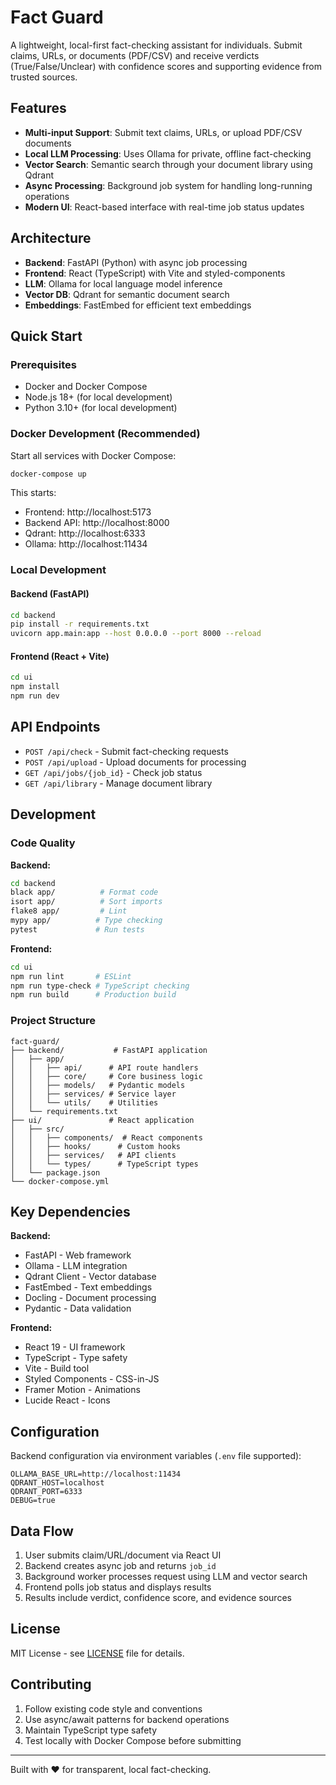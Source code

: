 # Fact Guard

A lightweight, local-first fact-checking assistant for individuals. Submit claims, URLs, or documents (PDF/CSV) and receive verdicts (True/False/Unclear) with confidence scores and supporting evidence from trusted sources.

## Features

- **Multi-input Support**: Submit text claims, URLs, or upload PDF/CSV documents
- **Local LLM Processing**: Uses Ollama for private, offline fact-checking
- **Vector Search**: Semantic search through your document library using Qdrant
- **Async Processing**: Background job system for handling long-running operations  
- **Modern UI**: React-based interface with real-time job status updates

## Architecture

- **Backend**: FastAPI (Python) with async job processing
- **Frontend**: React (TypeScript) with Vite and styled-components
- **LLM**: Ollama for local language model inference
- **Vector DB**: Qdrant for semantic document search
- **Embeddings**: FastEmbed for efficient text embeddings

## Quick Start

### Prerequisites

- Docker and Docker Compose
- Node.js 18+ (for local development)
- Python 3.10+ (for local development)

### Docker Development (Recommended)

Start all services with Docker Compose:

```bash
docker-compose up
```

This starts:
- Frontend: http://localhost:5173
- Backend API: http://localhost:8000
- Qdrant: http://localhost:6333
- Ollama: http://localhost:11434

### Local Development

#### Backend (FastAPI)

```bash
cd backend
pip install -r requirements.txt
uvicorn app.main:app --host 0.0.0.0 --port 8000 --reload
```

#### Frontend (React + Vite)

```bash
cd ui
npm install
npm run dev
```

## API Endpoints

- `POST /api/check` - Submit fact-checking requests
- `POST /api/upload` - Upload documents for processing
- `GET /api/jobs/{job_id}` - Check job status
- `GET /api/library` - Manage document library

## Development

### Code Quality

**Backend:**
```bash
cd backend
black app/          # Format code
isort app/          # Sort imports
flake8 app/         # Lint
mypy app/          # Type checking
pytest             # Run tests
```

**Frontend:**
```bash
cd ui
npm run lint       # ESLint
npm run type-check # TypeScript checking
npm run build      # Production build
```

### Project Structure

```
fact-guard/
├── backend/           # FastAPI application
│   ├── app/
│   │   ├── api/      # API route handlers
│   │   ├── core/     # Core business logic
│   │   ├── models/   # Pydantic models
│   │   ├── services/ # Service layer
│   │   └── utils/    # Utilities
│   └── requirements.txt
├── ui/               # React application
│   ├── src/
│   │   ├── components/  # React components
│   │   ├── hooks/      # Custom hooks
│   │   ├── services/   # API clients
│   │   └── types/      # TypeScript types
│   └── package.json
└── docker-compose.yml
```

## Key Dependencies

**Backend:**
- FastAPI - Web framework
- Ollama - LLM integration
- Qdrant Client - Vector database
- FastEmbed - Text embeddings
- Docling - Document processing
- Pydantic - Data validation

**Frontend:**
- React 19 - UI framework
- TypeScript - Type safety
- Vite - Build tool
- Styled Components - CSS-in-JS
- Framer Motion - Animations
- Lucide React - Icons

## Configuration

Backend configuration via environment variables (`.env` file supported):

```env
OLLAMA_BASE_URL=http://localhost:11434
QDRANT_HOST=localhost
QDRANT_PORT=6333
DEBUG=true
```

## Data Flow

1. User submits claim/URL/document via React UI
2. Backend creates async job and returns `job_id`
3. Background worker processes request using LLM and vector search
4. Frontend polls job status and displays results
5. Results include verdict, confidence score, and evidence sources

## License

MIT License - see [LICENSE](LICENSE) file for details.

## Contributing

1. Follow existing code style and conventions
2. Use async/await patterns for backend operations
3. Maintain TypeScript type safety
4. Test locally with Docker Compose before submitting

---

Built with ❤️ for transparent, local fact-checking.